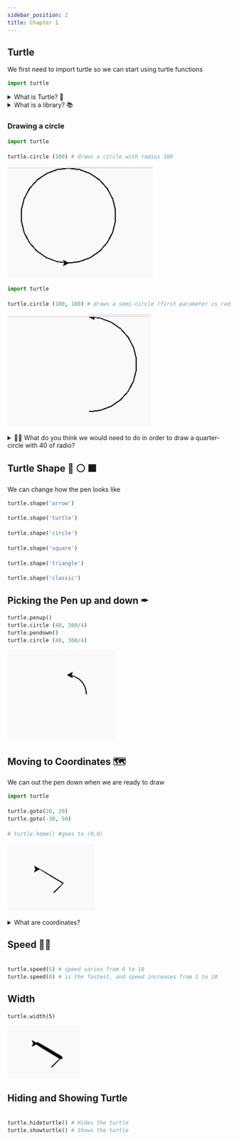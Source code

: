 ```yaml
---
sidebar_position: 2
title: Chapter 1
---
```



## Turtle

We first need to import turtle so we can start using turtle functions
```python
import turtle
```
<details>
<summary>
What is Turtle? 🐢
</summary>

a pre-installed Python library that enables users to create pictures and shapes by providing them with a virtual canvas

</details>

<details>
<summary>
What is a library? 📚 
</summary>
In python libraries are a collection of modules, containing code that can be
used in different programs.


**Analogy**: Suppose you have a set of questions about Biology, I don't know much about
biology, so Ideally I would like to invite (import) a biology teacher to our
class so you can ask him biology questions.


```python
#The biology teacher library probably doesn't exist, but this is just to show how this would it would translate in code
import biology_teacher
# We invite our biology teacher to the room

biology_teacher.askBiologyQuestion("Can I turn my cat into diamond?")
# and now we are asking our biology teacher a biology related question


```

**Why is it useful?**
Is useful to have libraries as a way to get access to precreated code that can
help us accelerate our programming (so we can focus on creating what we want
instead of the details of something)

</details>


### Drawing a circle

```python
import turtle

turtle.circle (100) # draws a circle with radius 100

```
![](../../static/img/2022-04-25-03-04-06.png)


```python
import turtle

turtle.circle (100, 180) # draws a semi-circle (first parameter is radius, second is degrees)

```

![](../../static/img/2022-04-25-03-03-11.png)

<details>
<summary>
🙋‍♂️ What do you think we would need to do in order to draw a quarter-circle with 40 of radio?
</summary>

```python
import turtle
turtle.circle (40, 360/4) # or 90
```

</details>

## Turtle Shape 🐢 ⚪ ⬛

We can change how the pen looks like
```python
turtle.shape('arrow')

turtle.shape('turtle')

turtle.shape('circle')

turtle.shape('square')

turtle.shape('triangle')

turtle.shape('classic')
```
## Picking the Pen up and down ✒

```python
turtle.penup()
turtle.circle (40, 360/4) 
turtle.pendown()
turtle.circle (40, 360/4) 
```
![](../../static/img/2022-04-25-03-11-38.png)


## Moving to Coordinates 🗺
We can out the pen down when we are ready to draw

```python
import turtle

turtle.goto(20, 20)
turtle.goto(-30, 50)

# turtle.home() #goes to (0,0)
```

![](../../static/img/2022-04-25-03-15-19.png)

<details>
<summary>
What are coordinates?
</summary>

![](../../static/img/2022-04-25-03-19-46.png)

</details>


## Speed 🏃‍♂️
```python

turtle.speed(5) # speed varies from 0 to 10
turtle.speed(0) # is the fastest, and speed increases from 1 to 10
```


## Width
```
turtle.width(5)
```
![](../../static/img/2022-04-25-03-17-16.png)

## Hiding and Showing Turtle
```python

turtle.hideturtle() # Hides the turtle
turtle.showturtle() # Shows the turtle
```



